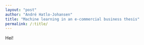 ```yaml
---
layout: "post"
author: "André Hatlo-Johansen"
title: "Machine learning in an e-commercial business thesis"
permalink: /:title/
---
```


Hei!
